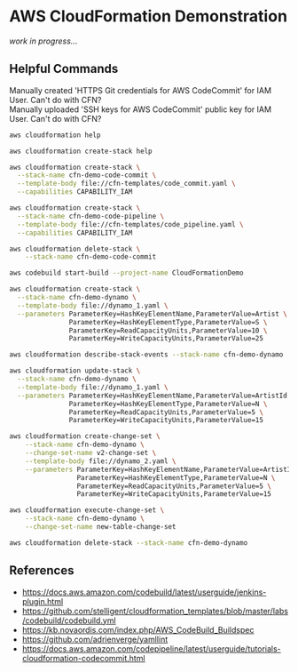 # AWS CloudFormation Demonstration

_work in progress..._

## Helpful Commands

Manually created 'HTTPS Git credentials for AWS CodeCommit' for IAM User. Can't do with CFN?  
Manually uploaded 'SSH keys for AWS CodeCommit' public key for IAM User. Can't do with CFN?

```bash
aws cloudformation help

aws cloudformation create-stack help

aws cloudformation create-stack \
  --stack-name cfn-demo-code-commit \
  --template-body file://cfn-templates/code_commit.yaml \
  --capabilities CAPABILITY_IAM

aws cloudformation create-stack \
  --stack-name cfn-demo-code-pipeline \
  --template-body file://cfn-templates/code_pipeline.yaml \
  --capabilities CAPABILITY_IAM

aws cloudformation delete-stack \
    --stack-name cfn-demo-code-commit

aws codebuild start-build --project-name CloudFormationDemo

aws cloudformation create-stack \
  --stack-name cfn-demo-dynamo \
  --template-body file://dynamo_1.yaml \
  --parameters ParameterKey=HashKeyElementName,ParameterValue=Artist \
               ParameterKey=HashKeyElementType,ParameterValue=S \
               ParameterKey=ReadCapacityUnits,ParameterValue=10 \
               ParameterKey=WriteCapacityUnits,ParameterValue=25

aws cloudformation describe-stack-events --stack-name cfn-demo-dynamo | jq .

aws cloudformation update-stack \
  --stack-name cfn-demo-dynamo \
  --template-body file://dynamo_1.yaml \
  --parameters ParameterKey=HashKeyElementName,ParameterValue=ArtistId \
               ParameterKey=HashKeyElementType,ParameterValue=N \
               ParameterKey=ReadCapacityUnits,ParameterValue=5 \
               ParameterKey=WriteCapacityUnits,ParameterValue=15

aws cloudformation create-change-set \
    --stack-name cfn-demo-dynamo \
    --change-set-name v2-change-set \
    --template-body file://dynamo_2.yaml \
    --parameters ParameterKey=HashKeyElementName,ParameterValue=ArtistId \
                 ParameterKey=HashKeyElementType,ParameterValue=N \
                 ParameterKey=ReadCapacityUnits,ParameterValue=5 \
                 ParameterKey=WriteCapacityUnits,ParameterValue=15

aws cloudformation execute-change-set \
    --stack-name cfn-demo-dynamo \
    --change-set-name new-table-change-set

aws cloudformation delete-stack --stack-name cfn-demo-dynamo

```

## References

- <https://docs.aws.amazon.com/codebuild/latest/userguide/jenkins-plugin.html>  
- <https://github.com/stelligent/cloudformation_templates/blob/master/labs/codebuild/codebuild.yml>  
- <https://kb.novaordis.com/index.php/AWS_CodeBuild_Buildspec>  
- <https://github.com/adrienverge/yamllint>  
- <https://docs.aws.amazon.com/codepipeline/latest/userguide/tutorials-cloudformation-codecommit.html>
